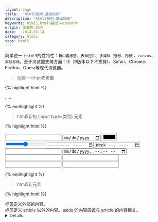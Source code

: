 ```yaml
---
layout: page
title:  "html5系列.基础知识"
description: "html5系列.基础知识"
keywords: html5,html5基础,webstorm
origin: 张嘉杰.原创
date:   2014-09-14
category: html5
tags: html5
---
```

简单说一下`html5`的性特性：`新内容标签`、`表单控件`、`多媒体（音频、视频）`、`canvas`、`离线存储`。至于浏览器支持方面：IE（9版本以下不支持）、Safari、Chrome、Firefox、Opera等现代浏览器。
<!--more-->

> 创建一个html5页面 

{% highlight html %}

<!DOCTYPE html>
<html>
  <head>
    <meta charset="UTF-8">
    <title></title>
  </head>
  <body>
  ......
  </body>
</html>

{% endhighlight %}

> html5新的 (input type=类型) 元素

{% highlight html %}

<input type="number" name="quantity" />
<input type="date" name="bday" />
<input type="color" name="favcolor" />
<input type="range" name="points" />
<input type="month" name="bdaymonth" />
<input type="week" name="week_year" />
<input type="datetime" name="bdaytime" />
<input type="datetime-local" name="bdaytime" />
<input type="email" name="email" />
<input type="search" name="googlesearch" />
<input type="tel" name="usrtel" />
<input type="url" name="homepage" />

{% endhighlight %}

> html5新元素

{% highlight html %}

<datalist>	标签定义可选数据的列表。
<keygen>	标签定义生成密钥。
<output>	标签定义不同类型的输出。
<article>	标签定义外部的内容。
<aside>		标签定义 article 以外的内容。aside 的内容应该与 article 的内容相关。
<details>	标签定义元素的细节，通过点击进行隐藏。
<dialog>	标签定义对话框或窗口。
<figcaption>	标签定义 figure 元素的标题。
<figure>	标签用于对元素进行组合。使用 figcaption 元素为元素组添加标题。
<footer>	标签定义 section 或 document 的页脚。
<header>	标签定义 section 或 document 的页眉。
<main>		标签定义文档的主要内容。
<meter>		标签定义度量衡。可在 min/max 属性中定义。
<nav>		标签定义导航链接的部分。
<rp>		标签定义在 ruby 注释中使用。
<rt>		标签定义字符（中文注音或字符）。
<ruby>		标签定义 ruby 注释（中文注音或字符）。
<section>	标签定义文档中的章节、页眉、页脚或文档中的其他部分。
<summary>	标签定义包含 details 元素的标题。
<time>		标签定义日期或时间。
<mark>		标签定义标记或高亮显示文本。此标签很常用，在搜索中可以高亮显示搜索关键词。
<progress>	标签运行中的进程。此标签来显示 javascript 中耗费时间的函数的进程。
--------------------------------------------------------------------------
<video>		标签定义视频。
<audio>		标签定义声音。
<source>	标签为媒介元素（<video>、<audio>）定义媒介资源。
<canvas>	标签定义图形。

{% endhighlight %}

这里我推荐两款之前常用的视频、音频插件：

<http://html5media.info/>  
<http://www.videojs.com/>


今天就到这儿吧。还有一些其他细节性的新属性，请大家戳这里 （[specification-html5] 、[w3schools-html5]）。

-----------------------

相关参考文章地址：

specification-html5 - <http://www.whatwg.org/specs/web-apps/current-work/multipage/>  
w3schools-html5 - <http://www.w3schools.com/html/html5_geolocation.asp>

-----------------------

[specification-html5]: http://www.whatwg.org/specs/web-apps/current-work/multipage/
[w3schools-html5]: http://www.w3schools.com/html/html5_geolocation.asp
